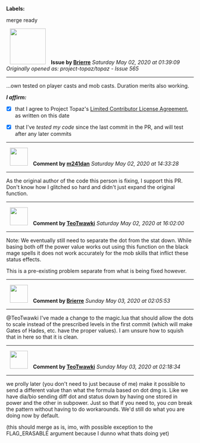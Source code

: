 **Labels:**

merge ready



<a href="https://github.com/Brierre"><img src="https://avatars3.githubusercontent.com/u/20527593?v=4" width="96" height="96" hspace="10"></img></a> **Issue by [Brierre](https://github.com/Brierre)**
_Saturday May 02, 2020 at 01:39:09_
_Originally opened as: project-topaz/topaz - Issue 565_

----

…own tested on player casts and mob casts. Duration merits also working.

<!-- place 'x' mark between square [] brackets to affirm: -->
**_I affirm:_**
- [x] that I agree to Project Topaz's [Limited Contributor License Agreement](http://project-topaz.com/blob/release/CONTRIBUTOR_AGREEMENT.md), as written on this date
- [x] that I've _tested my code_ since the last commit in the PR, and will test after any later commits




----
<a href="https://github.com/m241dan"><img src="https://avatars3.githubusercontent.com/u/3581401?v=4" width="48" height="48" hspace="10"></img></a> **Comment by [m241dan](https://github.com/m241dan)**
_Saturday May 02, 2020 at 14:33:28_

----

As the original author of the code this person is fixing, I support this PR. Don't know how I glitched so hard and didn't just expand the original function.


----
<a href="https://github.com/TeoTwawki"><img src="https://avatars0.githubusercontent.com/u/6871475?v=4" width="48" height="48" hspace="10"></img></a> **Comment by [TeoTwawki](https://github.com/TeoTwawki)**
_Saturday May 02, 2020 at 16:02:00_

----

Note: We eventually still need to separate the dot from the stat down. While basing both off the power value works out using this function on the black mage spells it does not work accurately for the mob skills that inflict these status effects.

This is a pre-existing problem separate from what is being fixed however. 


----
<a href="https://github.com/Brierre"><img src="https://avatars3.githubusercontent.com/u/20527593?v=4" width="48" height="48" hspace="10"></img></a> **Comment by [Brierre](https://github.com/Brierre)**
_Sunday May 03, 2020 at 02:05:53_

----

@TeoTwawki I've made a change to the magic.lua that should allow the dots to scale instead of the prescribed levels in the first commit (which will make Gates of Hades, etc. have the proper values).  I am unsure how to squish that in here so that it is clean.



----
<a href="https://github.com/TeoTwawki"><img src="https://avatars0.githubusercontent.com/u/6871475?v=4" width="48" height="48" hspace="10"></img></a> **Comment by [TeoTwawki](https://github.com/TeoTwawki)**
_Sunday May 03, 2020 at 02:18:34_

----

we prolly later (you don't need to just because of me) make it possible to send a different value than what the formula based on dot dmg is. Like we have dia/bio sending diff dot and status down by having one stored in power and the other in subpower. Just so that if you need to, you _can_ break the pattern without having to do workarounds. We'd still do what you are doing now by default.

(this should merge as is, imo, with possible exception to the FLAG_ERASABLE argument because I dunno what thats doing yet)
